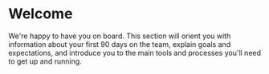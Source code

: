 # Welcome

We're happy to have you on board. This section will orient you with information about your first 90 days on the team, explain goals and expectations, and introduce you to the main tools and processes you'll need to get up and running.
